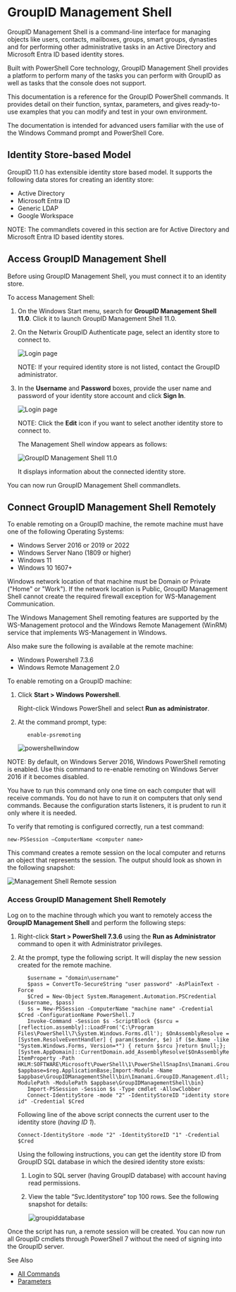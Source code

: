 # GroupID Management Shell

GroupID Management Shell is a command-line interface for managing objects like users, contacts,
mailboxes, groups, smart groups, dynasties and for performing other administrative tasks in an
Active Directory and Microsoft Entra ID based identity stores.

Built with PowerShell Core technology, GroupID Management Shell provides a platform to perform many
of the tasks you can perform with GroupID as well as tasks that the console does not support.

This documentation is a reference for the GroupID PowerShell commands. It provides detail on their
function, syntax, parameters, and gives ready-to-use examples that you can modify and test in your
own environment.

The documentation is intended for advanced users familiar with the use of the Windows Command prompt
and PowerShell Core.

## Identity Store-based Model

GroupID 11.0 has extensible identity store based model. It supports the following data stores for
creating an identity store:

- Active Directory
- Microsoft Entra ID
- Generic LDAP
- Google Workspace

NOTE: The commandlets covered in this section are for Active Directory and Microsoft Entra ID based
identity stores.

## Access GroupID Management Shell

Before using GroupID Management Shell, you must connect it to an identity store.

To access Management Shell:

1. On the Windows Start menu, search for **GroupID Management Shell 11.0**. Click it to launch
   GroupID Management Shell 11.0.
2. On the Netwrix GroupID Authenticate page, select an identity store to connect to.

    ![Login page](/img/versioned_docs/groupid_11.0/groupid/managementshell/login.webp)

    NOTE: If your required identity store is not listed, contact the GroupID administrator.

3. In the **Username** and **Password** boxes, provide the user name and password of your identity
   store account and click **Sign In**.

    ![Login page](/img/versioned_docs/groupid_11.0/groupid/managementshell/login-2.webp)

    NOTE: Click the **Edit** icon if you want to select another identity store to connect to.

    The Management Shell window appears as follows:

    ![GroupID Management Shell 11.0](/img/versioned_docs/groupid_11.0/groupid/managementshell/shell.webp)

    It displays information about the connected identity store.

You can now run GroupID Management Shell commandlets.

## Connect GroupID Management Shell Remotely

To enable remoting on a GroupID machine, the remote machine must have one of the following Operating
Systems:

- Windows Server 2016 or 2019 or 2022
- Windows Server Nano (1809 or higher)
- Windows 11
- Windows 10 1607+

Windows network location of that machine must be Domain or Private ("Home" or "Work"). If the
network location is Public, GroupID Management Shell cannot create the required firewall exception
for WS-Management Communication.

The Windows Management Shell remoting features are supported by the WS-Management protocol and the
Windows Remote Management (WinRM) service that implements WS-Management in Windows.

Also make sure the following is available at the remote machine:

- Windows Powershell 7.3.6
- Windows Remote Management 2.0

To enable remoting on a GroupID machine:

1. Click **Start > Windows Powershell**.

    Right-click Windows PowerShell and select **Run as administrator**.

2. At the command prompt, type:

    ```
       enable-psremoting
    ```

    ![powershellwindow](/img/versioned_docs/groupid_11.0/groupid/managementshell/powershellwindow.webp)

NOTE: By default, on Windows Server 2016, Windows PowerShell remoting is enabled. Use this command
to re-enable remoting on Windows Server 2016 if it becomes disabled.

You have to run this command only one time on each computer that will receive commands. You do not
have to run it on computers that only send commands. Because the configuration starts listeners, it
is prudent to run it only where it is needed.

To verify that remoting is configured correctly, run a test command:

```
new-PSSession –ComputerName <computer name>
```

This command creates a remote session on the local computer and returns an object that represents
the session. The output should look as shown in the following snapshot:

![Management Shell Remote session](/img/versioned_docs/groupid_11.0/groupid/managementshell/pssessioncommand.webp)

### Access GroupID Management Shell Remotely

Log on to the machine through which you want to remotely access the **GroupID Management Shell** and
perform the following steps:

1. Right-click **Start > PowerShell 7.3.6** using the **Run as Administrator** command to open it
   with Administrator privileges.
2. At the prompt, type the following script. It will display the new session created for the remote
   machine.

    ```
       $username = "domain\username"
       $pass = ConvertTo-SecureString "user password" -AsPlainText -Force
       $Cred = New-Object System.Management.Automation.PSCredential ($username, $pass)
       $s = New-PSSession -ComputerName "machine name" -Credential $Cred -ConfigurationName PowerShell.7
       Invoke-Command -Session $s -ScriptBlock {$srcu = [reflection.assembly]::LoadFrom('C:\Program Files\PowerShell\7\System.Windows.Forms.dll'); $OnAssemblyResolve = [System.ResolveEventHandler] { param($sender, $e) if ($e.Name -like "System.Windows.Forms, Version=*") { return $srcu }return $null;};[System.AppDomain]::CurrentDomain.add_AssemblyResolve($OnAssemblyResolve);$reg=Get-ItemProperty -Path HKLM:SOFTWARE\Microsoft\PowerShell\1\PowerShellSnapIns\Imanami.Groups.Management.PowerShell.Admin11; $appbase=$reg.ApplicationBase;Import-Module -Name $appbase\GroupIDManagementShell\bin\Imanami.GroupID.Management.dll;Set-ModulePath -ModulePath $appbase\GroupIDManagementShell\bin}
       Import-PSSession -Session $s -Type cmdlet -AllowClobber
       Connect-IdentityStore -mode "2" -IdentityStoreID "identity store id" -Credential $Cred
    ```

    Following line of the above script connects the current user to the identity store (_having ID
    1_).

    ```
    Connect-IdentityStore -mode "2" -IdentityStoreID "1" -Credential $Cred
    ```

    Using the following instructions, you can get the identity store ID from GroupID SQL database in
    which the desired identity store exists:

    1. Login to SQL server (having GroupID database) with account having read permissions.
    2. View the table “Svc.Identitystore” top 100 rows. See the following snapshot for details:

        ![groupiddatabase](/img/versioned_docs/groupid_11.0/groupid/managementshell/groupiddatabase.webp)

Once the script has run, a remote session will be created. You can now run all GroupID cmdlets
through PowerShell 7 without the need of signing into the GroupID server.

See Also

- [All Commands](/docs/groupid/11.0/groupid/managementshell/commands.md)
- [Parameters](/docs/groupid/11.0/groupid/managementshell/parameters/parameters.md)
